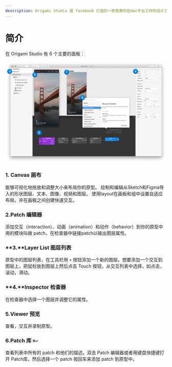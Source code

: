 ```yaml
---
description: Origami Studio 是 facebook 打造的一款免费的在mac平台工作的设计工具。它让设计师们能够快速地创建和分享交互界面。
---
```


# 简介

在 Origami Studio 有 6 个主要的面板：

![](.gitbook/assets/origami_introduction.png)

### 1. Canvas 画布

能够可视化地拖放和调整大小来布局你的原型。 绘制和编辑从Sketch和Figma导入的形状图层、文本、图像、视频和图层。 使用layout在画板和组中设置自适应布局，并在画板之间创建快速交互。  


### 2.Patch 编辑器

添加交互（interaction）、动画（animation）和动作（behavior）到你的原型中用的模块叫做 patch，在检查器中链接patch以输出图层属性。

### **3.**Layer List **图层列表**

原型中的图层列表，在工具栏用 `+` 按钮添加一个新的图层。想要添加一个交互到图层上，把鼠标放到图层上然后点击 Touch 按钮，从交互列表中选择，如点击，滚动，滑动。

### **4.**Inspector **检查器**

在检查器中选择一个图层并调整它的属性。

### 5.Viewer 预览

查看，交互并录制原型。

### **6.Patch 库** `⌘⏎`

查看列表中所有的 patch 和他们的描述。双击 Patch 编辑器或者用键盘快捷键打开 Patch库，然后选择一个 patch 按回车来添加 patch 到原型中。

